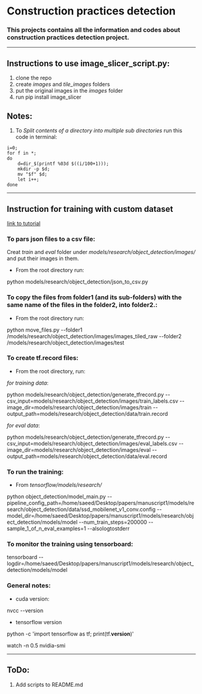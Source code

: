 # Construction practices detection
### This projects contains all the information and codes about construction practices detection project.
---
## Instructions to use image_slicer_script.py:
1. clone the repo
2. create _images_ and _tile_images_ folders
3. put the original images in the _images_ folder
4. run pip install image_slicer
## Notes:
1. To _Split contents of a directory into multiple sub directories_ run this code in terminal:
```
i=0;
for f in *;
do
    d=dir_$(printf %03d $((i/100+1)));
    mkdir -p $d;
    mv "$f" $d;
    let i++;
done

```
---
## Instruction for training with custom dataset
[link to tutorial](https://github.com/EdjeElectronics/TensorFlow-Object-Detection-API-Tutorial-Train-Multiple-Objects-Windows-10)

### To pars json files to a csv file:

Creat _train_ and _eval_ folder under _models/research/object_detection/images/_ and put their images in them.

* From the root directory run:

python models/research/object_detection/json_to_csv.py

### To copy the files from folder1 (and its sub-folders) with the same name of the files in the folder2, into folder2.:

* From the root directory run:

python move_files.py --folder1 /models/research/object_detection/images/images_tiled_raw --folder2 /models/research/object_detection/images/test



### To create tf.record files:

* From the root directory, run:

_for training data_:

python models/research/object_detection/generate_tfrecord.py --csv_input=models/research/object_detection/images/train_labels.csv --image_dir=models/research/object_detection/images/train --output_path=models/research/object_detection/data/train.record

_for eval data_:

python models/research/object_detection/generate_tfrecord.py --csv_input=models/research/object_detection/images/eval_labels.csv --image_dir=models/research/object_detection/images/eval --output_path=models/research/object_detection/data/eval.record

### To run the training:
* From _tensorflow/models/research/_

python object_detection/model_main.py --pipeline_config_path=/home/saeed/Desktop/papers/manuscript1/models/research/object_detection/data/ssd_mobilenet_v1_conv.config --model_dir=/home/saeed/Desktop/papers/manuscript1/models/research/object_detection/models/model --num_train_steps=200000 --sample_1_of_n_eval_examples=1 --alsologtostderr

### To monitor the training using tensorboard:
tensorboard --logdir=/home/saeed/Desktop/papers/manuscript1/models/research/object_detection/models/model

### General notes:
* cuda version:

nvcc --version

* tensorflow version

python -c 'import tensorflow as tf; print(tf.__version__)'

watch -n 0.5 nvidia-smi

---

## ToDo:
1. Add scripts to README.md

